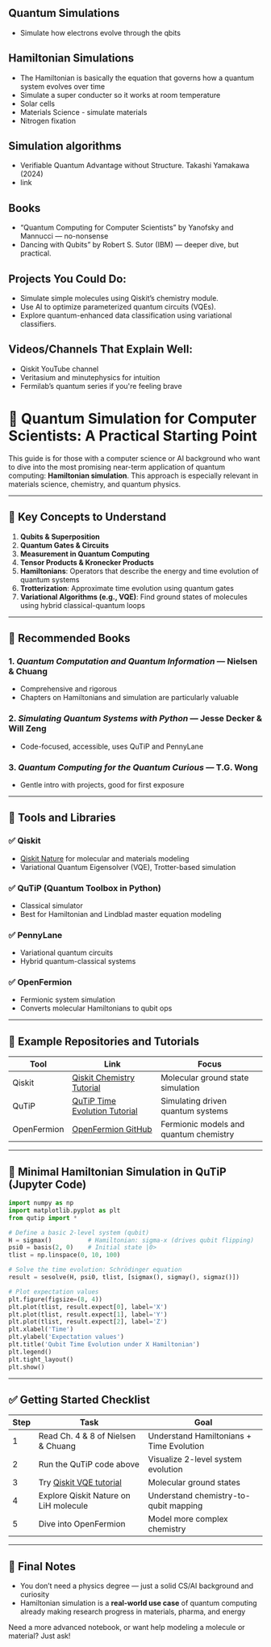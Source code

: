 ## Quantum Simulations

* Simulate how electrons evolve through the qbits 

## Hamiltonian Simulations

* The Hamiltonian is basically the equation that governs how a quantum system evolves over time
* Simulate a super conducter so it works at room temperature 
* Solar cells
* Materials Science - simulate materials
* Nitrogen fixation

## Simulation algorithms

* Verifiable Quantum Advantage without Structure. Takashi Yamakawa (2024)
* link 

## Books 

* “Quantum Computing for Computer Scientists” by Yanofsky and Mannucci — no-nonsense
* Dancing with Qubits” by Robert S. Sutor (IBM) — deeper dive, but practical.

## Projects You Could Do:

* Simulate simple molecules using Qiskit’s chemistry module.
* Use AI to optimize parameterized quantum circuits (VQEs).
* Explore quantum-enhanced data classification using variational classifiers.

## Videos/Channels That Explain Well:

* Qiskit YouTube channel
* Veritasium and minutephysics for intuition
* Fermilab’s quantum series if you're feeling brave


# 🧪 Quantum Simulation for Computer Scientists: A Practical Starting Point

This guide is for those with a computer science or AI background who want to dive into the most promising near-term application of quantum computing: **Hamiltonian simulation**. This approach is especially relevant in materials science, chemistry, and quantum physics.

---

## 🧠 Key Concepts to Understand

1. **Qubits & Superposition**
2. **Quantum Gates & Circuits**
3. **Measurement in Quantum Computing**
4. **Tensor Products & Kronecker Products**
5. **Hamiltonians**: Operators that describe the energy and time evolution of quantum systems
6. **Trotterization**: Approximate time evolution using quantum gates
7. **Variational Algorithms (e.g., VQE)**: Find ground states of molecules using hybrid classical-quantum loops

---

## 📘 Recommended Books

### 1. *Quantum Computation and Quantum Information* — Nielsen & Chuang
- Comprehensive and rigorous
- Chapters on Hamiltonians and simulation are particularly valuable

### 2. *Simulating Quantum Systems with Python* — Jesse Decker & Will Zeng
- Code-focused, accessible, uses QuTiP and PennyLane

### 3. *Quantum Computing for the Quantum Curious* — T.G. Wong
- Gentle intro with projects, good for first exposure

---

## 🔧 Tools and Libraries

### ✅ Qiskit
- [Qiskit Nature](https://qiskit.org/ecosystem/nature/) for molecular and materials modeling
- Variational Quantum Eigensolver (VQE), Trotter-based simulation

### ✅ QuTiP (Quantum Toolbox in Python)
- Classical simulator
- Best for Hamiltonian and Lindblad master equation modeling

### ✅ PennyLane
- Variational quantum circuits
- Hybrid quantum-classical systems

### ✅ OpenFermion
- Fermionic system simulation
- Converts molecular Hamiltonians to qubit ops

---

## 🧪 Example Repositories and Tutorials

| Tool | Link | Focus |
|------|------|-------|
| Qiskit | [Qiskit Chemistry Tutorial](https://qiskit.org/textbook/ch-applications/vqe-molecules.html) | Molecular ground state simulation |
| QuTiP | [QuTiP Time Evolution Tutorial](https://qutip.org/tutorials.html) | Simulating driven quantum systems |
| OpenFermion | [OpenFermion GitHub](https://github.com/quantumlib/OpenFermion) | Fermionic models and quantum chemistry |

---

## 🧪 Minimal Hamiltonian Simulation in QuTiP (Jupyter Code)

```python
import numpy as np
import matplotlib.pyplot as plt
from qutip import *

# Define a basic 2-level system (qubit)
H = sigmax()          # Hamiltonian: sigma-x (drives qubit flipping)
psi0 = basis(2, 0)    # Initial state |0>
tlist = np.linspace(0, 10, 100)

# Solve the time evolution: Schrödinger equation
result = sesolve(H, psi0, tlist, [sigmax(), sigmay(), sigmaz()])

# Plot expectation values
plt.figure(figsize=(8, 4))
plt.plot(tlist, result.expect[0], label='X')
plt.plot(tlist, result.expect[1], label='Y')
plt.plot(tlist, result.expect[2], label='Z')
plt.xlabel('Time')
plt.ylabel('Expectation values')
plt.title('Qubit Time Evolution under X Hamiltonian')
plt.legend()
plt.tight_layout()
plt.show()
```

---

## ✅ Getting Started Checklist

| Step | Task | Goal |
|------|------|------|
| 1 | Read Ch. 4 & 8 of Nielsen & Chuang | Understand Hamiltonians + Time Evolution |
| 2 | Run the QuTiP code above | Visualize 2-level system evolution |
| 3 | Try [Qiskit VQE tutorial](https://qiskit.org/textbook/ch-applications/vqe-molecules.html) | Molecular ground states |
| 4 | Explore Qiskit Nature on LiH molecule | Understand chemistry-to-qubit mapping |
| 5 | Dive into OpenFermion | Model more complex chemistry |

---

## 🚀 Final Notes
- You don’t need a physics degree — just a solid CS/AI background and curiosity
- Hamiltonian simulation is a **real-world use case** of quantum computing already making research progress in materials, pharma, and energy

Need a more advanced notebook, or want help modeling a molecule or material? Just ask!



